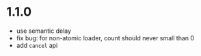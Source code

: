 # 1.1.0

 - use semantic delay
 - fix bug: for non-atomic loader, count should never small than 0
 - add `cancel` api

